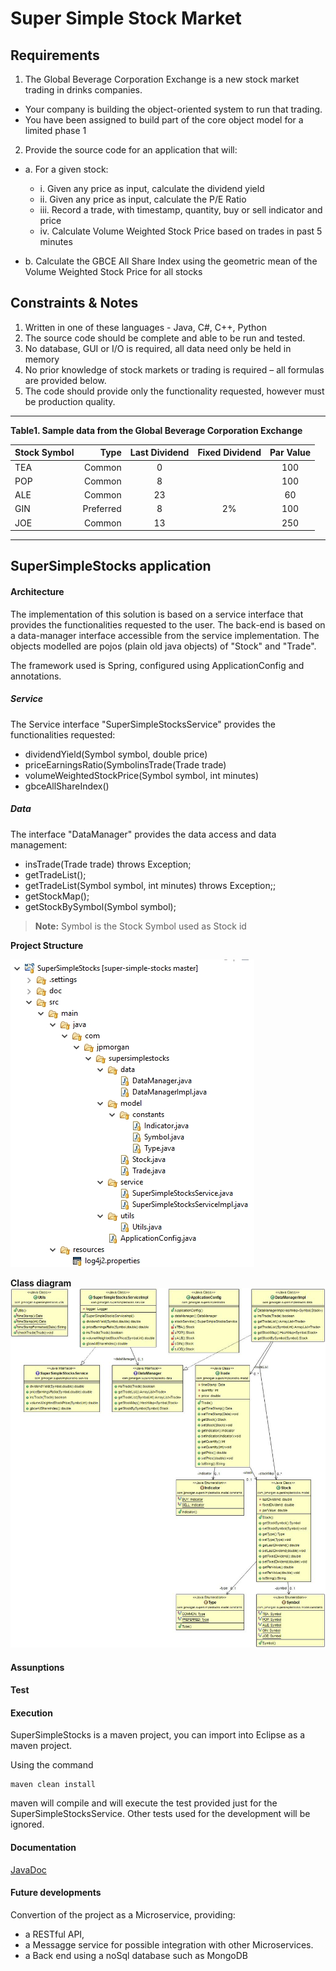 # Super Simple Stock Market
 
Requirements
-------------
1. The Global Beverage Corporation Exchange is a new stock market trading in drinks companies.
  - Your company is building the object-oriented system to run that trading.
  - You have been assigned to build part of the core object model for a limited phase 1

2. Provide the source code for an application that will: 
- a. For a given stock:
	- i. Given any price as input, calculate the dividend yield
	- ii. Given any price as input, calculate the P/E Ratio
	- iii. Record a trade, with timestamp, quantity, buy or sell indicator and price
	- iv. Calculate Volume Weighted Stock Price based on trades in past 5 minutes
			
- b. Calculate the GBCE All Share Index using the geometric mean of the Volume Weighted Stock       Price for all stocks


Constraints & Notes
-------------
1. Written in one of these languages - Java, C#, C++, Python
2. The source code should be complete and able to be run and tested.
3. No database, GUI or I/O is required, all data need only be held in memory
4. No prior knowledge of stock markets or trading is required – all formulas are provided below.
5. The code should provide only the functionality requested, however must be production quality.

----------

**Table1. Sample data from the Global Beverage Corporation Exchange**

| Stock Symbol | Type     | Last Dividend |Fixed Dividend | Par Value |
| :----------- | --------:| :-----------: |:-------------:|:---------:|
|TEA           | Common   | 0		      | 			  |100		  |
|POP           | Common   | 8			  | 			  |100		  |
|ALE           | Common   | 23			  | 			  |60		  |
|GIN           | Preferred| 8			  | 2%			  |100		  |
|JOE           | Common   | 13			  | 			  |250		  |


----------
SuperSimpleStocks application
-------------

####  Architecture
The implementation of this solution is based on a service interface that provides the functionalities requested to the user. The back-end is based on a data-manager interface accessible from the service implementation. The objects modelled are pojos (plain old java objects) of "Stock" and "Trade".

The framework used is Spring, configured using ApplicationConfig and annotations.

##### Service
The Service interface "SuperSimpleStocksService" provides the functionalities requested:
 - dividendYield(Symbol symbol, double price)  
 - priceEarningsRatio(SymbolinsTrade(Trade trade)
 - volumeWeightedStockPrice(Symbol symbol, int minutes)
 - gbceAllShareIndex()

##### Data
 The interface "DataManager" provides the data access and data management:
- insTrade(Trade trade) throws Exception;
- getTradeList();
- getTradeList(Symbol symbol, int minutes) throws Exception;;
- getStockMap();
- getStockBySymbol(Symbol symbol);

> **Note:** Symbol is the Stock Symbol used as Stock id


 **Project Structure**
 
![SuperSimpleStocks project structure](SuperSimpleStocks/doc/project-structure.jpg)

 **Class diagram**
![SuperSimpleStocks class diagram](SuperSimpleStocks/doc/class-diagram.jpg)


####  Assunptions

####  Test

####  Execution
SuperSimpleStocks  is a maven project, you can import into Eclipse as a maven project. 

Using the command
```
maven clean install
```
maven will compile and will execute the test provided just for the SuperSimpleStocksService. Other tests used for the development will be ignored. 

####  Documentation
[JavaDoc](https://github.com/fabriziozandonella/super-simple-stocks/tree/master/SuperSimpleStocks/doc) 

####  Future developments
Convertion of the project as a Microservice, providing: 
 * a RESTful API,
 * a Messagge service for possible integration with other Microservices. 
 * a Back end using a noSql database such as MongoDB
